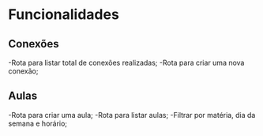 # Funcionalidades

## Conexões

-Rota para listar total de conexões realizadas;
-Rota para criar uma nova conexão;

## Aulas

-Rota para criar uma aula;
-Rota para listar aulas;
-Filtrar por matéria, dia da semana e horário;
